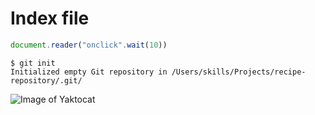 # Index file

```js
document.reader("onclick".wait(10))
```

```
$ git init
Initialized empty Git repository in /Users/skills/Projects/recipe-repository/.git/
```


![Image of Yaktocat](https://octodex.github.com/images/yaktocat.png)
